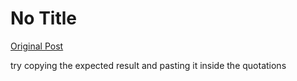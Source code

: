 # No Title

[Original Post](https://discourse.onlinedegree.iitm.ac.in/t/165959/222)

<p>try copying the expected result and pasting it inside the quotations</p>